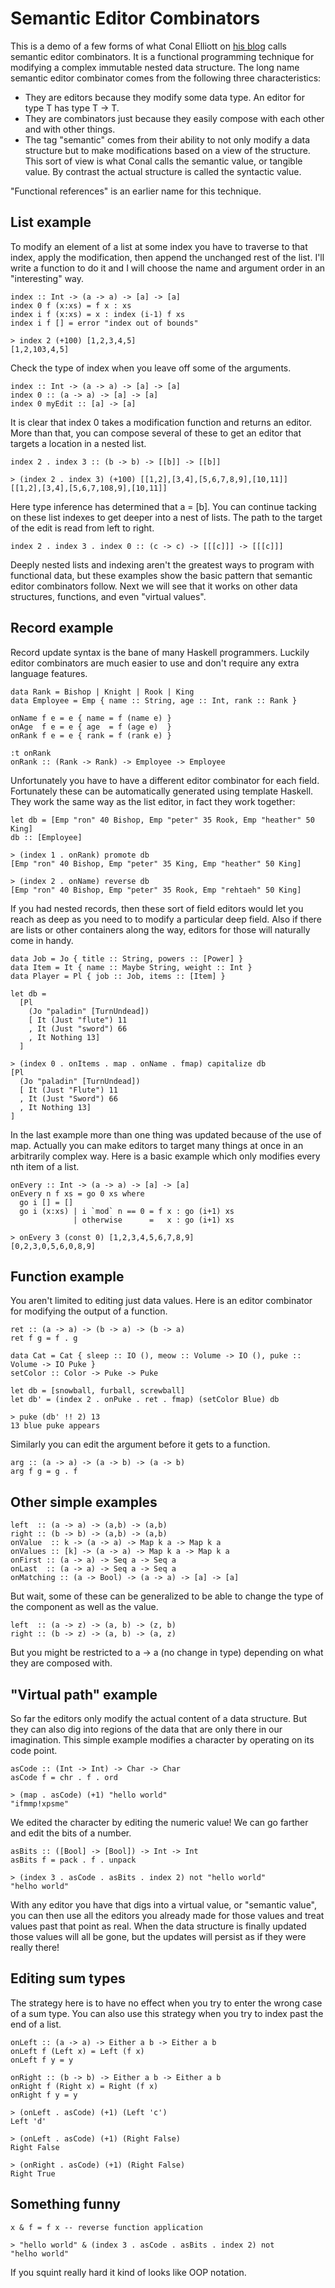 # Semantic Editor Combinators

This is a demo of a few forms of what Conal Elliott on [his blog][1] calls
semantic editor combinators. It is a functional programming technique for
modifying a complex immutable nested data structure. The long name semantic
editor combinator comes from the following three characteristics:

- They are editors because they modify some data type. An editor for type T has
  type T -> T.
- They are combinators just because they easily compose with each other and
  with other things.
- The tag "semantic" comes from their ability to not only modify a data
  structure but to make modifications based on a view of the structure. This
sort of view is what Conal calls the semantic value, or tangible value. By
contrast the actual structure is called the syntactic value.

"Functional references" is an earlier name for this technique.

## List example

To modify an element of a list at some index you have to traverse to that
index, apply the modification, then append the unchanged rest of the list.
I'll write a function to do it and I will choose the name and argument order
in an "interesting" way.

```
index :: Int -> (a -> a) -> [a] -> [a]
index 0 f (x:xs) = f x : xs
index i f (x:xs) = x : index (i-1) f xs
index i f [] = error "index out of bounds"

> index 2 (+100) [1,2,3,4,5]
[1,2,103,4,5]
```

Check the type of index when you leave off some of the arguments.

```
index :: Int -> (a -> a) -> [a] -> [a]
index 0 :: (a -> a) -> [a] -> [a]
index 0 myEdit :: [a] -> [a]
```

It is clear that index 0 takes a modification function and returns an editor.
More than that, you can compose several of these to get an editor that
targets a location in a nested list.

```
index 2 . index 3 :: (b -> b) -> [[b]] -> [[b]]

> (index 2 . index 3) (+100) [[1,2],[3,4],[5,6,7,8,9],[10,11]]
[[1,2],[3,4],[5,6,7,108,9],[10,11]]
```

Here type inference has determined that a = [b]. You can continue tacking
on these list indexes to get deeper into a nest of lists. The path to the
target of the edit is read from left to right.

```
index 2 . index 3 . index 0 :: (c -> c) -> [[[c]]] -> [[[c]]]
```

Deeply nested lists and indexing aren't the greatest ways to program with
functional data, but these examples show the basic pattern that semantic
editor combinators follow. Next we will see that it works on other data
structures, functions, and even "virtual values".

## Record example

Record update syntax is the bane of many Haskell programmers. Luckily editor
combinators are much easier to use and don't require any extra language
features. 

```
data Rank = Bishop | Knight | Rook | King
data Employee = Emp { name :: String, age :: Int, rank :: Rank }

onName f e = e { name = f (name e) }
onAge  f e = e { age  = f (age e)  }
onRank f e = e { rank = f (rank e) }

:t onRank
onRank :: (Rank -> Rank) -> Employee -> Employee
```

Unfortunately you have to have a different editor combinator for each field.
Fortunately these can be automatically generated using template Haskell.
They work the same way as the list editor, in fact they work together:

```
let db = [Emp "ron" 40 Bishop, Emp "peter" 35 Rook, Emp "heather" 50 King]
db :: [Employee]

> (index 1 . onRank) promote db
[Emp "ron" 40 Bishop, Emp "peter" 35 King, Emp "heather" 50 King]

> (index 2 . onName) reverse db
[Emp "ron" 40 Bishop, Emp "peter" 35 Rook, Emp "rehtaeh" 50 King]
```

If you had nested records, then these sort of field editors would let you
reach as deep as you need to to modify a particular deep field. Also if there
are lists or other containers along the way, editors for those will naturally
come in handy.

```
data Job = Jo { title :: String, powers :: [Power] }
data Item = It { name :: Maybe String, weight :: Int }
data Player = Pl { job :: Job, items :: [Item] }

let db =
  [Pl
    (Jo "paladin" [TurnUndead])
    [ It (Just "flute") 11
    , It (Just "sword") 66
    , It Nothing 13]
  ]

> (index 0 . onItems . map . onName . fmap) capitalize db
[Pl
  (Jo "paladin" [TurnUndead])
  [ It (Just "Flute") 11
  , It (Just "Sword") 66
  , It Nothing 13]
]
```

In the last example more than one thing was updated because of the use of map.
Actually you can make editors to target many things at once in an arbitrarily
complex way. Here is a basic example which only modifies every nth item of a
list.

```
onEvery :: Int -> (a -> a) -> [a] -> [a]
onEvery n f xs = go 0 xs where
  go i [] = []
  go i (x:xs) | i `mod` n == 0 = f x : go (i+1) xs
              | otherwise      =   x : go (i+1) xs

> onEvery 3 (const 0) [1,2,3,4,5,6,7,8,9]
[0,2,3,0,5,6,0,8,9]
```

## Function example

You aren't limited to editing just data values. Here is an editor combinator
for modifying the output of a function.

```
ret :: (a -> a) -> (b -> a) -> (b -> a)
ret f g = f . g

data Cat = Cat { sleep :: IO (), meow :: Volume -> IO (), puke :: Volume -> IO Puke }
setColor :: Color -> Puke -> Puke

let db = [snowball, furball, screwball]
let db' = (index 2 . onPuke . ret . fmap) (setColor Blue) db

> puke (db' !! 2) 13
13 blue puke appears
```

Similarly you can edit the argument before it gets to a function.

```
arg :: (a -> a) -> (a -> b) -> (a -> b)
arg f g = g . f
```

## Other simple examples

```
left  :: (a -> a) -> (a,b) -> (a,b)
right :: (b -> b) -> (a,b) -> (a,b)
onValue  :: k -> (a -> a) -> Map k a -> Map k a
onValues :: [k] -> (a -> a) -> Map k a -> Map k a
onFirst :: (a -> a) -> Seq a -> Seq a
onLast  :: (a -> a) -> Seq a -> Seq a
onMatching :: (a -> Bool) -> (a -> a) -> [a] -> [a]
```

But wait, some of these can be generalized to be able to change the type
of the component as well as the value.

```
left  :: (a -> z) -> (a, b) -> (z, b)
right :: (b -> z) -> (a, b) -> (a, z)
```

But you might be restricted to a -> a (no change in type) depending on what
they are composed with.

## "Virtual path" example

So far the editors only modify the actual content of a data structure. But
they can also dig into regions of the data that are only there in our
imagination. This simple example modifies a character by operating on its
code point.

```
asCode :: (Int -> Int) -> Char -> Char
asCode f = chr . f . ord

> (map . asCode) (+1) "hello world"
"ifmmp!xpsme"
```

We edited the character by editing the numeric value! We can go farther and
edit the bits of a number.

```
asBits :: ([Bool] -> [Bool]) -> Int -> Int
asBits f = pack . f . unpack

> (index 3 . asCode . asBits . index 2) not "hello world"
"helho world"
```

With any editor you have that digs into a virtual value, or "semantic value",
you can then use all the editors you already made for those values and treat
values past that point as real. When the data structure is finally updated
those values will all be gone, but the updates will persist as if they were
really there!

## Editing sum types

The strategy here is to have no effect when you try to enter the wrong
case of a sum type. You can also use this strategy when you try to index
past the end of a list. 

```
onLeft :: (a -> a) -> Either a b -> Either a b
onLeft f (Left x) = Left (f x)
onLeft f y = y

onRight :: (b -> b) -> Either a b -> Either a b
onRight f (Right x) = Right (f x)
onRight f y = y

> (onLeft . asCode) (+1) (Left 'c')
Left 'd'

> (onLeft . asCode) (+1) (Right False)
Right False

> (onRight . asCode) (+1) (Right False)
Right True
```

## Something funny

```
x & f = f x -- reverse function application

> "hello world" & (index 3 . asCode . asBits . index 2) not
"helho world"
```

If you squint really hard it kind of looks like OOP notation.


[1]: http://conal.net/blog/posts/semantic-editor-combinators


